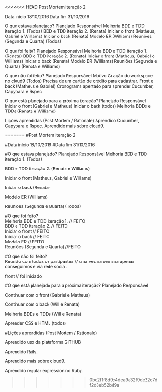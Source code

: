 <<<<<<< HEAD
Post Mortem iteração 2

Data início	18/10/2016
Data fim	31/10/2016


O que estava planejado?
	Planejado						            Responsável
	Melhoria BDD e TDD iteração 1.				(Todos)
	BDD e TDD iteração 2.				        (Renata)
	Iniciar o front						        (Matheus, Gabriel e Williams)
	Iniciar o back					            (Renata)
	Modelo ER					                (Williams)
	Reuniões (Segunda e Quarta)	                (Todos)


O que foi feito?
	Planejado						Responsável
	Melhoria BDD e TDD iteração 1.				(Renata)
	BDD e TDD iteração 2.				        (Renata)
	Iniciar o front						        (Matheus, Gabriel e Williams)
	Iniciar o back					            (Renata)
	Modelo ER					                (Williams)
	Reuniões (Segunda e Quarta)	                (Renata e Williams)

O que não foi feito?
	Planejado						Responsável		Motivo
	Criação do workspace no cloud9				(Todos)			Precisa de um cartão de crédito para cadastrar.
	Front e back						(Matheus e Gabriel)	Cronograma apertado para aprender  Cucumber, Capybara e Rspec 


O que está planejado para a próxima iteração?
	Planejado						Responsável
	Iniciar o front						(Gabriel e Matheus)
	Iniciar o back						(todos)
	Melhoria BDDs e TDDs					(Renata e Williams)

Lições aprendidas (Post Mortem / Rationale)
	Aprendido Cucumber, Capybara e Rspec.
	Aprendido mais sobre cloud9.

=======
#Post Mortem iteração 2

#Data início	18/10/2016
#Data fim	31/10/2016


#O que estava planejado?
Planejado						                    Responsável
Melhoria BDD e TDD iteração 1.					 (Todos)

BDD e TDD iteração 2.				        (Renata e Williams)

Iniciar o front						       (Matheus, Gabriel e Williams)

Iniciar o back					            	   (Renata)

Modelo ER					                      (Williams)

Reuniões (Segunda e Quarta)	             (Todos)


#O que foi feito?					        
Melhoria BDD e TDD iteração 1.	// FEITO				 
BDD e TDD iteração 2. // FEITO			        
Iniciar o front	// FEITO					        
Iniciar o back	// FEITO				            
Modelo ER // FEITO					                
Reuniões (Segunda e Quarta) //FEITO               
              


#O que não foi feito?	               
Reunião com todos os partipantes // uma vez na semana apenas  conseguimos e via rede social.	 

front // foi iniciado					                           


#O que está planejado para a próxima iteração?
Planejado						            Responsável

Continuar com o front						  (Gabriel e Matheus)

Continuar com o back							(Will e Renata)

Melhoria BDDs e TDDs					   		(Will e Renata)

Aprender CSS e HTML                         				(todos)
    
#Lições aprendidas (Post Mortem / Rationale)

Aprendido uso da plataforma GITHUB

Aprendido Rails.

Aprendido mais sobre cloud9.

Aprendido regular expression no Ruby.
>>>>>>> 0bd2f1f8d9c4dea9a32f9de22c7df2d8eb52bd9a

